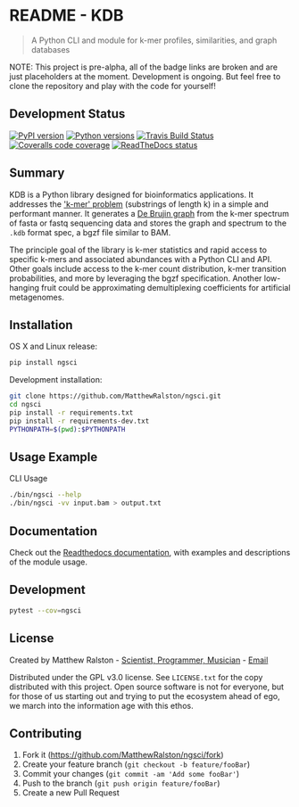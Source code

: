 # README - KDB
> A Python CLI and module for k-mer profiles, similarities, and graph databases

NOTE: This project is pre-alpha, all of the badge links are broken and are just placeholders at the moment. Development is ongoing. But feel free to clone the repository and play with the code for yourself!

## Development Status

[![PyPI version](https://img.shields.io/pypi/v/ngsci.svg)][pip]
[![Python versions](https://img.shields.io/pypi/pyversions/ngsci.svg)][Pythons]
[![Travis Build Status](https://travis-ci.org/MatthewRalston/ngsci.svg?branch=master)](https://travis-ci.org/MatthewRalston/ngsci)
[![Coveralls code coverage](https://img.shields.io/coveralls/MatthewRalston/ngsci/master.svg)][Coveralls]
[![ReadTheDocs status](https://readthedocs.org/projects/ngsci/badge/?version=stable&style=flat)][RTD]


[pip]: https://pypi.org/project/ngsci/
[Pythons]: https://pypi.org/project/ngsci/
[Coveralls]: https://coveralls.io/r/MatthewRalston/ngsci?branch=master
[RTD]: https://ngsci.readthedocs.io/en/latest/

## Summary 

KDB is a Python library designed for bioinformatics applications. It addresses the ['k-mer' problem](https://en.wikipedia.org/wiki/K-mer) (substrings of length k) in a simple and performant manner. It generates a [De Brujin graph](https://en.wikipedia.org/wiki/De_Bruijn_graph) from the k-mer spectrum of fasta or fastq sequencing data and stores the graph and spectrum to the `.kdb` format spec, a bgzf file similar to BAM. 

The principle goal of the library is k-mer statistics and rapid access to specific k-mers and associated abundances with a Python CLI and API. Other goals include access to the k-mer count distribution, k-mer transition probabilities, and more by leveraging the bgzf specification. Another low-hanging fruit could be approximating demultiplexing coefficients for artificial metagenomes.


## Installation

OS X and Linux release:

```sh
pip install ngsci
```

Development installation:

```sh
git clone https://github.com/MatthewRalston/ngsci.git
cd ngsci
pip install -r requirements.txt
pip install -r requirements-dev.txt
PYTHONPATH=$(pwd):$PYTHONPATH
```

## Usage Example

CLI Usage

```bash
./bin/ngsci --help
./bin/ngsci -vv input.bam > output.txt
```



## Documentation

Check out the [Readthedocs documentation](https://ngsci.readthedocs.io/en/latest/), with examples and descriptions of the module usage.

## Development

```bash
pytest --cov=ngsci
```

## License

Created by Matthew Ralston - [Scientist, Programmer, Musician](http://matthewralston.us) - [Email](mailto:mrals89@gmail.com)

Distributed under the GPL v3.0 license. See `LICENSE.txt` for the copy distributed with this project. Open source software is not for everyone, but for those of us starting out and trying to put the ecosystem ahead of ego, we march into the information age with this ethos.

## Contributing

1. Fork it (<https://github.com/MatthewRalston/ngsci/fork>)
2. Create your feature branch (`git checkout -b feature/fooBar`)
3. Commit your changes (`git commit -am 'Add some fooBar'`)
4. Push to the branch (`git push origin feature/fooBar`)
5. Create a new Pull Request

